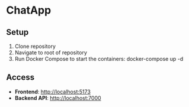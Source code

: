 # ChatApp

## Setup

1. Clone repository
2. Navigate to root of repository
3. Run Docker Compose to start the containers:
    docker-compose up -d
    
## Access

- **Frontend**: [http://localhost:5173](http://localhost:5173)
- **Backend API**: [http://localhost:7000](http://localhost:7000)
